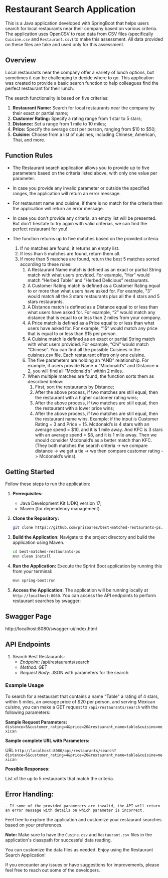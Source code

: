 # Restaurant Search Application

This is a Java application developed with SpringBoot that helps users search for local restaurants near their company based on various criteria. The application uses OpenCSV to read data from CSV files (specifically `Cuisine.csv` and `Restaurant.csv`) to make this assessment. All data provided on these files are fake and used only for this assessment.

## Overview
Local restaurants near the company offer a variety of lunch options, but sometimes it can be challenging to decide where to go. This application was created to provide a basic search function to help colleagues find the perfect restaurant for their lunch. 

The search functionality is based on five criterias: 
1. **Restaurant Name:** Search for local restaurants near the company by their exact or partial name;
2. **Customer Rating:** Specify a rating range from 1 star to 5 stars; 
3. **Distance:** Set a range from 1 mile to 10 miles;
4. **Price:** Specify the average cost per person, ranging from $10 to $50;
5. **Cuisine:** Choose from a list of cuisines, including Chinese, American, Thai, and more. 

## Function Rules
- The Restaurant search application allows you to provide up to five parameters based on the criteria listed above, with only one value per parameter. 

- In case you provide any invalid parameter or outside the specified ranges, the application will return an error message.

- For restaurant name and cuisine, if there is no match for the criteria then the application will return an error message.

- In case you don't provide any criteria, an empty list will be presented. But don't hesitate to try again with valid criterias, we can find the perfect restaurant for you! 

- The function returns up to five matches based on the provided criteria. 
    1. If no matches are found, it returns an empty list. 
    2. If less than 5 matches are found, return them all. 
    3. If more than 5 matches are found, return the best 5 matches sorted according to these rules: 
		1. A Restaurant Name match is defined as an exact or partial String match with what users provided. For example, "Her" would match “Herbed Table” and “Herbed Delicious” restaurants. 
		1. A Customer Rating match is defined as a Customer Rating equal to or more than what users have asked for. For example, “3” would match all the 3 stars restaurants plus all the 4 stars and 5 stars restaurants.
		1. A Distance match is defined as a Distance equal to or less than what users have asked for. For example, “2” would match any distance that is equal to or less than 2 miles from your company.
		1. A Price match is defined as a Price equal to or less than what users have asked for. For example, “15” would match any price that is equal to or less than $15 per person.
		1. A Cuisine match is defined as an exact or partial String match with what users provided. For example, “Chi” would match “Chinese”. You can find all the possible Cuisines in the cuisines.csv file. Each restaurant offers only one cuisine.
		1. The five parameters are holding an “AND” relationship. For example, if users provide Name = “Mcdonald’s” and Distance = 2, you will find all “Mcdonald’s” within 2 miles.
		1. When multiple matches are found, the function sorts them as described below:
			1. First, sort the restaurants by Distance;
			1. After the above process, if two matches are still equal, then the restaurant with a higher customer rating wins;
			1. After the above process, if two matches are still equal, then the restaurant with a lower price wins;
			1. After the above process, if two matches are still equal, then the restaurant name wins. Example: if the input is Customer Rating = 3 and Price = 15. Mcdonald’s is 4 stars with an average spend = $10, and it is 1 mile away. And KFC is 3 stars with an average spend = $8, and it is 1 mile away. Then we should consider Mcdonald’s as a better match than KFC. (They both matches the search criteria -> we compare distance -> we get a tie -> we then compare customer rating -> Mcdonald’s wins).


## Getting Started 
Follow these steps to run the application: 
1. **Prerequisites:**
    - Java Development Kit (JDK) version 17; 
    - Maven (for dependency management). 

2. **Clone the Repository:** 
    ```bash 
    git clone https://github.com/prisoares/best-matched-restaurants-ps.git
    ```
    
3. **Build the Application:**
    Navigate to the project directory and build the application using Maven. 

    ```Bash 
    cd best-matched-restaurants-ps 
    mvn clean install
    ```
    
    
4. **Run the Application:** 
    Execute the Sprint Boot application by running this from your terminal:

    ```Bash 
    mvn spring-boot:run 
    ```
    
5. **Access the Application:**
    The application will be running locally at `http://localhost:8080`. You can access the API endpoints to perform restaurant searches by swagger:

## Swagger Page
http://localhost:8080/swagger-ui/index.html

## API Endpoints 

1. Search Best Restaurants: 
    - *Endpoint:* /api/restaurants/search 
    - *Method:* GET 
    - *Request Body:* JSON with parameters for the search 

### Example Usage 
To search for a restaurant that contains a name "Table" a rating of 4 stars, within 5 miles, an average price of $20 per person, and serving Mexican cuisine, you can make a GET request to `/api/restaurants/search` with the following parameters: 

**Sample Request Parameters:**
`distance=5&customer_rating=4&price=20&restaurant_name=table&cuisine=mexican`

**Sample complete URL with Parameters:**

URL `http://localhost:8080/api/restaurants/search?distance=5&customer_rating=4&price=20&restaurant_name=table&cuisine=mexican`

**Possible Responses:** 

List of the up to 5 restaurants that match the criteria. 

## Error Handling: 
    - If some of the provided parameters are invalid, the API will return an error message with details on which parameter is incorrect. 
    

Feel free to explore the application and customize your restaurant searches based on your preferences. 

**Note:** Make sure to have the `Cusine.csv` and `Restaurant.csv` files in the application's classpath for successful data reading. 

You can customize the data files as needed. 
Enjoy using the Restaurant Search Application! 

If you encounter any issues or have suggestions for improvements, please feel free to reach out some of the developers.